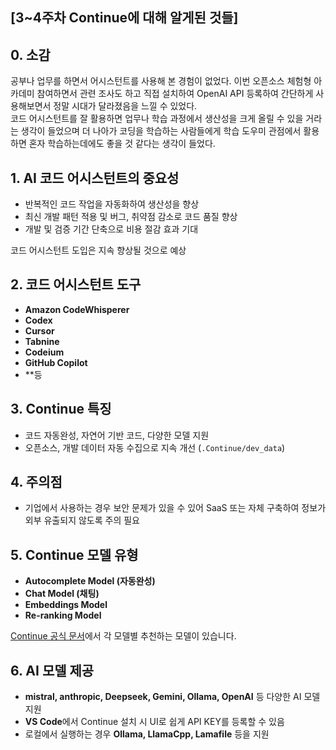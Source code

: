 ## [3~4주차 Continue에 대해 알게된 것들]

## 0. 소감
공부나 업무를 하면서 어시스턴트를 사용해 본 경험이 없었다. 이번 오픈소스 체험형 아카데미 참여하면서 관련 조사도 하고 직접 설치하여 OpenAI API 등록하여 간단하게 사용해보면서 정말 시대가 달라졌음을 느낄 수 있었다.  
코드 어시스턴트를 잘 활용하면 업무나 학습 과정에서 생산성을 크게 올릴 수 있을 거라는 생각이 들었으며 더 나아가 코딩을 학습하는 사람들에게 학습 도우미 관점에서 활용하면 혼자 학습하는데에도 좋을 것 같다는 생각이 들었다.

## 1. AI 코드 어시스턴트의 중요성
- 반복적인 코드 작업을 자동화하여 생산성을 향상
- 최신 개발 패턴 적용 및 버그, 취약점 감소로 코드 품질 향상
- 개발 및 검증 기간 단축으로 비용 절감 효과 기대

코드 어시스턴트 도입은 지속 향상될 것으로 예상

## 2. 코드 어시스턴트 도구
- **Amazon CodeWhisperer**
- **Codex**
- **Cursor**
- **Tabnine**
- **Codeium**
- **GitHub Copilot**
- **등

## 3. Continue 특징
- 코드 자동완성, 자연어 기반 코드, 다양한 모델 지원
- 오픈소스, 개발 데이터 자동 수집으로 지속 개선 (`.Continue/dev_data`)

## 4. 주의점
- 기업에서 사용하는 경우 보안 문제가 있을 수 있어 SaaS 또는 자체 구축하여 정보가 외부 유출되지 않도록 주의 필요

## 5. Continue 모델 유형
- **Autocomplete Model (자동완성)**
- **Chat Model (채팅)**
- **Embeddings Model**
- **Re-ranking Model**

[Continue 공식 문서](https://docs.continue.dev/)에서 각 모델별 추천하는 모델이 있습니다.

## 6. AI 모델 제공
- **mistral, anthropic, Deepseek, Gemini, Ollama, OpenAI** 등 다양한 AI 모델 지원
- **VS Code**에서 Continue 설치 시 UI로 쉽게 API KEY를 등록할 수 있음
- 로컬에서 실행하는 경우 **Ollama, LlamaCpp, Lamafile** 등을 지원
